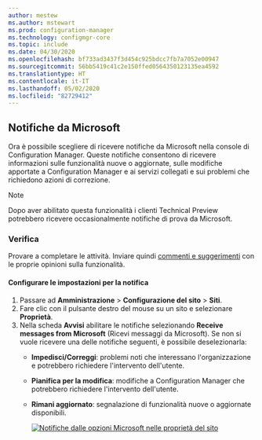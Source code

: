```yaml
---
author: mestew
ms.author: mstewart
ms.prod: configuration-manager
ms.technology: configmgr-core
ms.topic: include
ms.date: 04/30/2020
ms.openlocfilehash: bf733ad3437f3d454c925bdcc7fb7a7052e00947
ms.sourcegitcommit: 56bb5419c41c2e150ffed0564350123135ea4592
ms.translationtype: HT
ms.contentlocale: it-IT
ms.lasthandoff: 05/02/2020
ms.locfileid: "82729412"
---
```

## <a name="notifications-from-microsoft"></a>Notifiche da Microsoft
<!--3953121-->
Ora è possibile scegliere di ricevere notifiche da Microsoft nella console di Configuration Manager. Queste notifiche consentono di ricevere informazioni sulle funzionalità nuove o aggiornate, sulle modifiche apportate a Configuration Manager e ai servizi collegati e sui problemi che richiedono azioni di correzione.

> [!Note]
> Dopo aver abilitato questa funzionalità i clienti Technical Preview potrebbero ricevere occasionalmente notifiche di prova da Microsoft.

### <a name="try-it-out"></a>Verifica

Provare a completare le attività. Inviare quindi [commenti e suggerimenti](../../technical-preview-2003.md#bkmk_feedback) con le proprie opinioni sulla funzionalità.

#### <a name="configure-notification-settings"></a>Configurare le impostazioni per la notifica

1. Passare ad **Amministrazione** > **Configurazione del sito** > **Siti**.
1. Fare clic con il pulsante destro del mouse su un sito e selezionare **Proprietà**.
1. Nella scheda **Avvisi** abilitare le notifiche selezionando **Receive messages from Microsoft** (Ricevi messaggi da Microsoft). Se non si vuole ricevere una delle notifiche seguenti, è possibile deselezionarla:  
   - **Impedisci/Correggi**: problemi noti che interessano l'organizzazione e potrebbero richiedere l'intervento dell'utente.
   - **Pianifica per la modifica**: modifiche a Configuration Manager che potrebbero richiedere l'intervento dell'utente.
   - **Rimani aggiornato**: segnalazione di funzionalità nuove o aggiornate disponibili.

     [ ![Notifiche dalle opzioni Microsoft nelle proprietà del sito](../../media/3953121-microsoft-notifications.png)](../../media/3953121-microsoft-notifications.png#lightbox)
